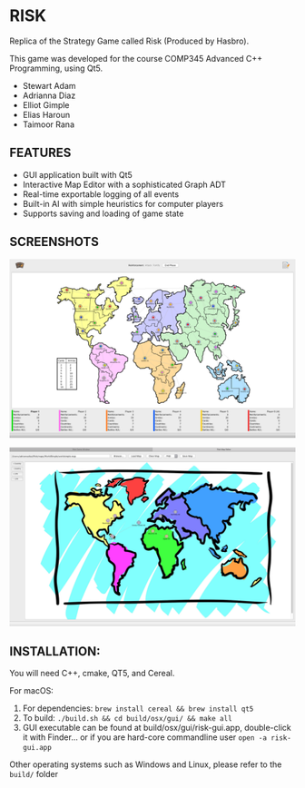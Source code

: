 RISK
====

Replica of the Strategy Game called Risk (Produced by Hasbro).

This game was developed for the course COMP345 Advanced C++ Programming, using Qt5.

- Stewart Adam
- Adrianna Diaz
- Elliot Gimple
- Elias Haroun
- Taimoor Rana


FEATURES
--------

- GUI application built with Qt5
- Interactive Map Editor with a sophisticated Graph ADT
- Real-time exportable logging of all events
- Built-in AI with simple heuristics for computer players
- Supports saving and loading of game state


SCREENSHOTS
-----------


![Screenshot of Gameplay](resources/screenshots/world-map-game.png)

![Screenshot of Map Editor](resources/screenshots/map-editor.png)

INSTALLATION:
-------------
You will need C++, cmake, QT5, and Cereal.

For macOS: 
1. For dependencies: `brew install cereal && brew install qt5`
2. To build: `./build.sh && cd build/osx/gui/ && make all`
3. GUI executable can be found at build/osx/gui/risk-gui.app, double-click it with Finder... or if you are hard-core commandline user `open -a risk-gui.app` 

Other operating systems such as Windows and Linux, please refer to the `build/` folder 
